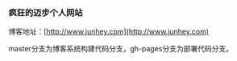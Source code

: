 ### 疯狂的迈步个人网站

博客地址：[http://www.junhey.com](http://www.junhey.com)

master分支为博客系统构建代码分支，gh-pages分支为部署代码分支。
